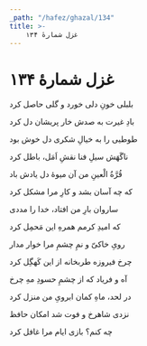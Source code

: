 ```yaml
---
_path: "/hafez/ghazal/134"
title: >-
    غزل شمارهٔ ۱۳۴
---
```

# غزل شمارهٔ ۱۳۴

<div class="b" id="bn1"><div class="m1"><p>بلبلی خونِ دلی خورد و گلی حاصل کرد</p></div>
<div class="m2"><p>بادِ غیرت به صدش خار پریشان دل کرد</p></div></div>
<div class="b" id="bn2"><div class="m1"><p>طوطیی را به خیالِ شکری دل خوش بود</p></div>
<div class="m2"><p>ناگَهَش سیلِ فنا نقشِ اَمَل، باطل کرد</p></div></div>
<div class="b" id="bn3"><div class="m1"><p>قُرَّةُ الْعینِ من آن میوهٔ دل یادش باد</p></div>
<div class="m2"><p>که چه آسان بشد و کارِ مرا مشکل کرد</p></div></div>
<div class="b" id="bn4"><div class="m1"><p>ساروان بارِ من افتاد، خدا را مددی</p></div>
<div class="m2"><p>که امیدِ کرمم همرهِ این مَحمِل کرد</p></div></div>
<div class="b" id="bn5"><div class="m1"><p>رویِ خاکیّ و نمِ چشمِ مرا خوار مدار</p></div>
<div class="m2"><p>چرخ فیروزه طربخانه از این کَهگِل کرد</p></div></div>
<div class="b" id="bn6"><div class="m1"><p>آه و فریاد که از چشمِ حسودِ مهِ چرخ</p></div>
<div class="m2"><p>در لحد، ماهِ کمان ابرویِ من منزل کرد</p></div></div>
<div class="b" id="bn7"><div class="m1"><p>نزدی شاهرخ و فوت شد امکان حافظ</p></div>
<div class="m2"><p>چه کنم؟ بازی ایام مرا غافل کرد</p></div></div>
